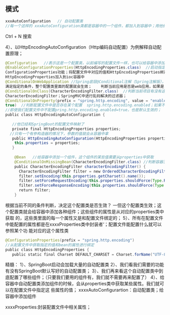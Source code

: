 ## 模式

```java
xxxAutoConfiguration   // 自动配置类
//每一个这样的 xxxAutoConfiguration类都是容器中的一个组件，都加入到容器中；用他们来做自动配置；

```

Ctrl + N 搜索

4）、以HttpEncodingAutoConfiguration（Http编码自动配置）为例解释自动配置原理；

```java
@Configuration   //表示这是一个配置类，以前编写的配置文件一样，也可以给容器中添加组件
@EnableConfigurationProperties(HttpEncodingProperties.class)  //启动指定类的
ConfigurationProperties功能；将配置文件中对应的值和HttpEncodingProperties绑定起来；并把
HttpEncodingProperties加入到ioc容器中
@ConditionalOnWebApplication //Spring底层@Conditional注解（Spring注解版），根据不同的条件，如果
满足指定的条件，整个配置类里面的配置就会生效；    判断当前应用是否是web应用，如果是，当前配置类生效
@ConditionalOnClass(CharacterEncodingFilter.class)  //判断当前项目有没有这个类
CharacterEncodingFilter；SpringMVC中进行乱码解决的过滤器；
@ConditionalOnProperty(prefix = "spring.http.encoding", value = "enabled", matchIfMissing =
true)  //判断配置文件中是否存在某个配置  spring.http.encoding.enabled；如果不存在，判断也是成立的
//即使我们配置文件中不配置pring.http.encoding.enabled=true，也是默认生效的；
public class HttpEncodingAutoConfiguration {
 
   //他已经和SpringBoot的配置文件映射了  
   private final HttpEncodingProperties properties;
  //只有一个有参构造器的情况下，参数的值就会从容器中拿
   public HttpEncodingAutoConfiguration(HttpEncodingProperties properties) {  
    this.properties = properties;        
   }    
 
    @Bean   //给容器中添加一个组件，这个组件的某些值需要从properties中获取
    @ConditionalOnMissingBean(CharacterEncodingFilter.class) //判断容器没有这个组件？    
    public CharacterEncodingFilter characterEncodingFilter() {    
      CharacterEncodingFilter filter = new OrderedCharacterEncodingFilter();        
      filter.setEncoding(this.properties.getCharset().name());        
      filter.setForceRequestEncoding(this.properties.shouldForce(Type.REQUEST));        
      filter.setForceResponseEncoding(this.properties.shouldForce(Type.RESPONSE));        
      return filter;        
    } 
```

根据当前不同的条件判断，决定这个配置类是否生效？
一但这个配置类生效；这个配置类就会给容器中添加各种组件；这些组件的属性是从对应的properties类中获取
的，这些类里面的每一个属性又是和配置文件绑定的；
5）、所有在配置文件中能配置的属性都是在xxxxProperties类中封装者‘；配置文件能配置什么就可以参照某个功
能对应的这个属性类

```java
@ConfigurationProperties(prefix = "spring.http.encoding")  
//从配置文件中获取指定的值和bean的属性进行绑定
public class HttpEncodingProperties {
   public static final Charset DEFAULT_CHARSET = Charset.forName("UTF‐8");
```



精髓：
1）、SpringBoot启动会加载大量的自动配置类
2）、我们看我们需要的功能有没有SpringBoot默认写好的自动配置类；
3）、我们再来看这个自动配置类中到底配置了哪些组件；（只要我们要用的组件有，我们就不需要再来配置了）
4）、给容器中自动配置类添加组件的时候，会从properties类中获取某些属性。我们就可以在配置文件中指定这
些属性的值；
xxxxAutoConfigurartion：自动配置类；给容器中添加组件

xxxxProperties:封装配置文件中相关属性；

